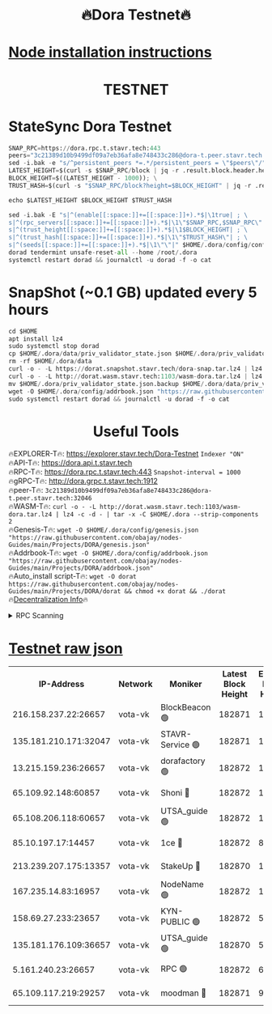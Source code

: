 <h1 align="center"> 🔥Dora Testnet🔥</h1>

[Node installation instructions](https://github.com/obajay/nodes-Guides/tree/main/Projects/DORA)
=

<h1 align="center"> TESTNET</h1>

# StateSync Dora Testnet
```python
SNAP_RPC=https://dora.rpc.t.stavr.tech:443
peers="3c21389d10b9499df09a7eb36afa8e748433c286@dora-t.peer.stavr.tech:32046"
sed -i.bak -e "s/^persistent_peers *=.*/persistent_peers = \"$peers\"/" $HOME/.dora/config/config.toml
LATEST_HEIGHT=$(curl -s $SNAP_RPC/block | jq -r .result.block.header.height); \
BLOCK_HEIGHT=$((LATEST_HEIGHT - 1000)); \
TRUST_HASH=$(curl -s "$SNAP_RPC/block?height=$BLOCK_HEIGHT" | jq -r .result.block_id.hash)

echo $LATEST_HEIGHT $BLOCK_HEIGHT $TRUST_HASH

sed -i.bak -E "s|^(enable[[:space:]]+=[[:space:]]+).*$|\1true| ; \
s|^(rpc_servers[[:space:]]+=[[:space:]]+).*$|\1\"$SNAP_RPC,$SNAP_RPC\"| ; \
s|^(trust_height[[:space:]]+=[[:space:]]+).*$|\1$BLOCK_HEIGHT| ; \
s|^(trust_hash[[:space:]]+=[[:space:]]+).*$|\1\"$TRUST_HASH\"| ; \
s|^(seeds[[:space:]]+=[[:space:]]+).*$|\1\"\"|" $HOME/.dora/config/config.toml
dorad tendermint unsafe-reset-all --home /root/.dora
systemctl restart dorad && journalctl -u dorad -f -o cat
```
# SnapShot (~0.1 GB) updated every 5 hours
```python
cd $HOME
apt install lz4
sudo systemctl stop dorad
cp $HOME/.dora/data/priv_validator_state.json $HOME/.dora/priv_validator_state.json.backup
rm -rf $HOME/.dora/data
curl -o - -L https://dorat.snapshot.stavr.tech/dora-snap.tar.lz4 | lz4 -c -d - | tar -x -C $HOME/.dora --strip-components 2
curl -o - -L http://dorat.wasm.stavr.tech:1103/wasm-dora.tar.lz4 | lz4 -c -d - | tar -x -C $HOME/.dora --strip-components 2
mv $HOME/.dora/priv_validator_state.json.backup $HOME/.dora/data/priv_validator_state.json
wget -O $HOME/.dora/config/addrbook.json "https://raw.githubusercontent.com/obajay/nodes-Guides/main/Projects/DORA/addrbook.json"
sudo systemctl restart dorad && journalctl -u dorad -f -o cat
```
 <h1 align="center"> Useful Tools</h1>
 
🔥EXPLORER-T🔥: https://explorer.stavr.tech/Dora-Testnet        `Indexer "ON"` \
🔥API-T🔥:      https://dora.api.t.stavr.tech \
🔥RPC-T🔥:      https://dora.rpc.t.stavr.tech:443              `Snapshot-interval = 1000` \
🔥gRPC-T🔥:     http://dora.grpc.t.stavr.tech:1912 \
🔥peer-T🔥:     `3c21389d10b9499df09a7eb36afa8e748433c286@dora-t.peer.stavr.tech:32046` \
🔥WASM-T🔥:     ```curl -o - -L http://dorat.wasm.stavr.tech:1103/wasm-dora.tar.lz4 | lz4 -c -d - | tar -x -C $HOME/.dora --strip-components 2``` \
🔥Genesis-T🔥:  ```wget -O $HOME/.dora/config/genesis.json "https://raw.githubusercontent.com/obajay/nodes-Guides/main/Projects/DORA/genesis.json"``` \
🔥Addrbook-T🔥: ```wget -O $HOME/.dora/config/addrbook.json "https://raw.githubusercontent.com/obajay/nodes-Guides/main/Projects/DORA/addrbook.json"``` \
🔥Auto_install script-T🔥:  `wget -O dorat https://raw.githubusercontent.com/obajay/nodes-Guides/main/Projects/DORA/dorat && chmod +x dorat && ./dorat` \
🔥[Decentralization Info](https://github.com/obajay/StateSync-snapshots/tree/main/Projects/Dora/Decentralization)🔥

<details>
<summary>RPC Scanning</summary>

<h2 align="center"> We scan nodes in real time every 4 hours. And we provide the final result of RPC endpoints.
We cannot influence the operation of these nodes in any way. </h2>


```python
If Voting Power is higher than 0 --> then the Node is a validator of the network and may be subject to attack and be a potential threat to the chain.
```
```python
We marked such validators with a red symbol
```

</details>

[Testnet raw json](https://rpc-check.dorat.stavr.tech/dorat/rpc-dorat-result.json)
=



<table><tr><th>IP-Address</th><th>Network</th><th>Moniker</th><th>Latest Block Height</th><th>Earliest Block Height</th><th>Catching Up</th><th>Tx Index</th><th>Voting Power</th><th>Scan Time</th></tr><tr><td>216.158.237.22:26657</td><td>vota-vk</td><td>BlockBeacon 🟢</td><td>182871</td><td>1</td><td>False</td><td>off</td><td>0</td><td>2024-01-01T15:50:31.984891692UTC</td></tr><tr><td>135.181.210.171:32047</td><td>vota-vk</td><td>STAVR-Service 🟢</td><td>182871</td><td>1</td><td>False</td><td>on</td><td>0</td><td>2024-01-01T15:50:36.762797674UTC</td></tr><tr><td>13.215.159.236:26657</td><td>vota-vk</td><td>dorafactory 🟢</td><td>182872</td><td>1</td><td>False</td><td>on</td><td>0</td><td>2024-01-01T15:50:38.022548304UTC</td></tr><tr><td>65.109.92.148:60857</td><td>vota-vk</td><td>Shoni 🔴</td><td>182872</td><td>1</td><td>False</td><td>on</td><td>9323404379593930</td><td>2024-01-01T15:50:39.903193588UTC</td></tr><tr><td>65.108.206.118:60657</td><td>vota-vk</td><td>UTSA_guide 🟢</td><td>182872</td><td>1</td><td>False</td><td>on</td><td>0</td><td>2024-01-01T15:50:40.227960107UTC</td></tr><tr><td>85.10.197.17:14457</td><td>vota-vk</td><td>1ce 🔴</td><td>182872</td><td>8001</td><td>False</td><td>off</td><td>9009000000000000</td><td>2024-01-01T15:50:38.911876208UTC</td></tr><tr><td>213.239.207.175:13357</td><td>vota-vk</td><td>StakeUp 🔴</td><td>182870</td><td>13001</td><td>False</td><td>off</td><td>9009500000000000</td><td>2024-01-01T15:50:31.341101026UTC</td></tr><tr><td>167.235.14.83:16957</td><td>vota-vk</td><td>NodeName 🟢</td><td>182872</td><td>14001</td><td>False</td><td>on</td><td>0</td><td>2024-01-01T15:50:40.496269413UTC</td></tr><tr><td>158.69.27.233:23657</td><td>vota-vk</td><td>KYN-PUBLIC 🟢</td><td>182872</td><td>52001</td><td>False</td><td>on</td><td>0</td><td>2024-01-01T15:50:39.566679306UTC</td></tr><tr><td>135.181.176.109:36657</td><td>vota-vk</td><td>UTSA_guide 🟢</td><td>182870</td><td>55501</td><td>False</td><td>on</td><td>0</td><td>2024-01-01T15:50:31.045862258UTC</td></tr><tr><td>5.161.240.23:26657</td><td>vota-vk</td><td>RPC 🟢</td><td>182872</td><td>60001</td><td>False</td><td>off</td><td>0</td><td>2024-01-01T15:50:38.689504746UTC</td></tr><tr><td>65.109.117.219:29257</td><td>vota-vk</td><td>moodman 🔴</td><td>182871</td><td>99800</td><td>False</td><td>off</td><td>9009100000000000</td><td>2024-01-01T15:50:34.378512970UTC</td></tr></table>

